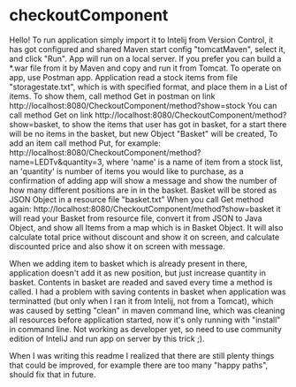 # checkoutComponent

Hello!
To run application simply import it to Intelij from Version Control, it has got configured and shared Maven start config "tomcatMaven",
select it, and click "Run". App will run on a local server. If you prefer you can build a *.war file from it by Maven and copy and run
it from Tomcat. To operate on app, use Postman app.
Application read a stock items from file "storagestate.txt", which is with specified format, and place them in a List of items. 
To show them, call method Get in postman on link http://localhost:8080/CheckoutComponent/method?show=stock
You can call method Get on link http://localhost:8080/CheckoutComponent/method?show=basket, to show the items that user has got in basket,
for a start there will be no items in the basket, but new Object "Basket" will be created,
To add an item call method Put, for example: http://localhost:8080/CheckoutComponent/method?name=LEDTv&quantity=3, where 'name' is a name
of item from a stock list, an 'quantity' is number of items you would like to purchase, as a confirmation of adding app will show a message
and show the number of how many different positions are in in the basket. Basket will be stored as JSON Object in a resource file "basket.txt"
When you call Get method again: http://localhost:8080/CheckoutComponent/method?show=basket it will read your Basket from resource file,
convert it from JSON to Java Object, and show all Items from a map which is in Basket Object. It will also calculate total price 
without discount and show it on screen, and calculate discounted price and also show it on screen with message.

When we adding item to basket which is already present in there, application doesn't add it as new position, but just increase quantity
in basket. Contents in basket are readed and saved every time a method is called. I had a problem with saving contents in basket
when application was terminatted (but only when I ran it from Intelij, not from a Tomcat), which was caused by setting "clean" in maven
command line, which was cleaning all resources before application started, now it's only running with "install" in command line. 
Not working as developer yet, so need to use community edition of InteliJ and run app on server by this trick ;).

When I was writing this readme I realized that there are still plenty things that could be improved, for example there are too many
"happy paths", should fix that in future.
